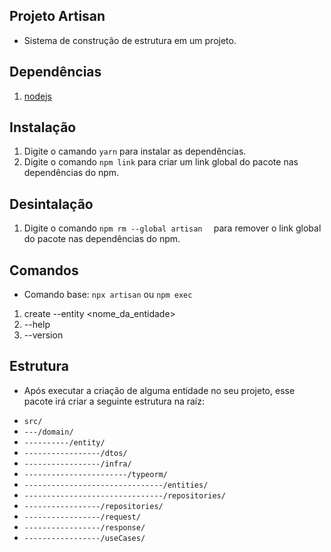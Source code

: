 ## Projeto Artisan
* Sistema de construção de estrutura em um projeto.

## Dependências
1. [nodejs](https://nodejs.org/en/)

## Instalação
1. Digite o camando ``` yarn ``` para instalar as dependências.
2. Digite o comando ``` npm link ``` para criar um link global do pacote nas dependências do npm.

## Desintalação
1. Digite o comando ```npm rm --global artisan  ``` para remover o link global do pacote nas dependências do npm.

## Comandos
* Comando base:
``` npx artisan ``` ou ``` npm exec ```
1. create --entity <nome_da_entidade>
2. --help
3. --version

## Estrutura
* Após executar a criação de alguma entidade no seu projeto, esse pacote irá criar a seguinte estrutura na raíz:
- ``` src/ ```
- ``` ---/domain/ ```
- ``` ----------/entity/ ```
- ``` -----------------/dtos/ ```
- ``` -----------------/infra/ ```
- ``` -----------------------/typeorm/ ```
- ``` -------------------------------/entities/ ```
- ``` -------------------------------/repositories/ ```
- ``` -----------------/repositories/ ```
- ``` -----------------/request/ ```
- ``` -----------------/response/ ```
- ``` -----------------/useCases/ ```
